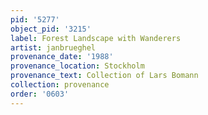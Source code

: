 ```yaml
---
pid: '5277'
object_pid: '3215'
label: Forest Landscape with Wanderers
artist: janbrueghel
provenance_date: '1988'
provenance_location: Stockholm
provenance_text: Collection of Lars Bomann
collection: provenance
order: '0603'
---
```


